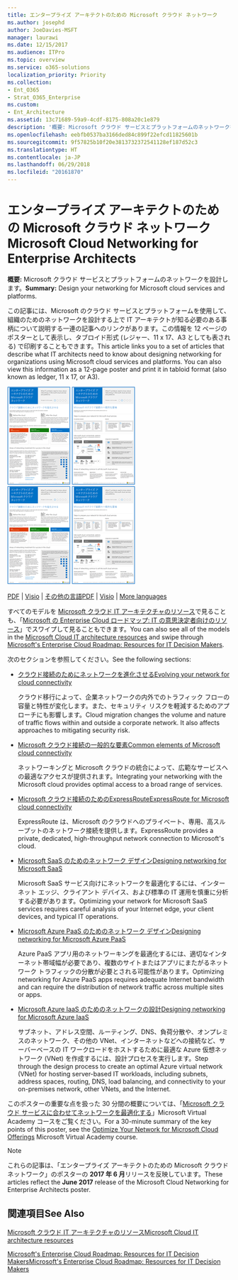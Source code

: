 ```yaml
---
title: エンタープライズ アーキテクトのための Microsoft クラウド ネットワーク
ms.author: josephd
author: JoeDavies-MSFT
manager: laurawi
ms.date: 12/15/2017
ms.audience: ITPro
ms.topic: overview
ms.service: o365-solutions
localization_priority: Priority
ms.collection:
- Ent_O365
- Strat_O365_Enterprise
ms.custom:
- Ent_Architecture
ms.assetid: 13c71689-59a9-4cdf-8175-808a20c1e879
description: '概要: Microsoft クラウド サービスとプラットフォームのネットワークを設計します。'
ms.openlocfilehash: eebfb0537ba3166ded84c899f22efcd11825601b
ms.sourcegitcommit: 9f57825b10f20e3813732372541128ef187d52c3
ms.translationtype: HT
ms.contentlocale: ja-JP
ms.lasthandoff: 06/29/2018
ms.locfileid: "20161870"
---
```

# <a name="microsoft-cloud-networking-for-enterprise-architects"></a><span data-ttu-id="75750-103">エンタープライズ アーキテクトのための Microsoft クラウド ネットワーク</span><span class="sxs-lookup"><span data-stu-id="75750-103">Microsoft Cloud Networking for Enterprise Architects</span></span>

 <span data-ttu-id="75750-104">**概要:** Microsoft クラウド サービスとプラットフォームのネットワークを設計します。</span><span class="sxs-lookup"><span data-stu-id="75750-104">**Summary:** Design your networking for Microsoft cloud services and platforms.</span></span>
  
<span data-ttu-id="75750-p101">この記事には、Microsoft のクラウド サービスとプラットフォームを使用して、組織のためのネットワークを設計する上で IT アーキテクトが知る必要のある事柄について説明する一連の記事へのリンクがあります。この情報を 12 ページのポスターとして表示し、タブロイド形式 (レジャー、11 x 17、A3 としても表される) で印刷することもできます。</span><span class="sxs-lookup"><span data-stu-id="75750-p101">This article links you to a set of articles that describe what IT architects need to know about designing networking for organizations using Microsoft cloud services and platforms. You can also view this information as a 12-page poster and print it in tabloid format (also known as ledger, 11 x 17, or A3).</span></span>
  
<span data-ttu-id="75750-107">[![Microsoft クラウドのネットワーク モデルのサムネイル画像](images/95e8ab6a-b4d0-4836-acc1-b0b77ebf46e6.png)  
](https://go.microsoft.com/fwlink/p/?linkid=842073)</span><span class="sxs-lookup"><span data-stu-id="75750-107">[![Thumb image for Microsoft cloud networking model](images/95e8ab6a-b4d0-4836-acc1-b0b77ebf46e6.png)  
](https://go.microsoft.com/fwlink/p/?linkid=842073)</span></span>
  
<span data-ttu-id="75750-108">[PDF](https://go.microsoft.com/fwlink/p/?linkid=842073) | [Visio](https://go.microsoft.com/fwlink/p/?linkid=842074) | [その他の言語](https://www.microsoft.com/download/details.aspx?id=54425)</span><span class="sxs-lookup"><span data-stu-id="75750-108">[PDF](https://go.microsoft.com/fwlink/p/?linkid=842073) | [Visio](https://go.microsoft.com/fwlink/p/?linkid=842074) | [More languages](https://www.microsoft.com/download/details.aspx?id=54425)</span></span>
  
<span data-ttu-id="75750-109">すべてのモデルを [Microsoft クラウド IT アーキテクチャのリソース](microsoft-cloud-it-architecture-resources.md)で見ることも、「[Microsoft の Enterprise Cloud ロードマップ: IT の意思決定者向けのリソース](https://aka.ms/cloudarchitecture)」でスワイプして見ることもできます。</span><span class="sxs-lookup"><span data-stu-id="75750-109">You can also see all of the models in the [Microsoft Cloud IT architecture resources](microsoft-cloud-it-architecture-resources.md) and swipe through [Microsoft's Enterprise Cloud Roadmap: Resources for IT Decision Makers](https://aka.ms/cloudarchitecture).</span></span>
  
<span data-ttu-id="75750-110">次のセクションを参照してください。</span><span class="sxs-lookup"><span data-stu-id="75750-110">See the following sections:</span></span>
  
- [<span data-ttu-id="75750-111">クラウド接続のためにネットワークを進化させる</span><span class="sxs-lookup"><span data-stu-id="75750-111">Evolving your network for cloud connectivity</span></span>](evolving-your-network-for-cloud-connectivity.md)
    
    <span data-ttu-id="75750-p102">クラウド移行によって、企業ネットワークの内外でのトラフィック フローの容量と特性が変化します。また、セキュリティ リスクを軽減するためのアプローチにも影響します。</span><span class="sxs-lookup"><span data-stu-id="75750-p102">Cloud migration changes the volume and nature of traffic flows within and outside a corporate network. It also affects approaches to mitigating security risk.</span></span>
    
- [<span data-ttu-id="75750-114">Microsoft クラウド接続の一般的な要素</span><span class="sxs-lookup"><span data-stu-id="75750-114">Common elements of Microsoft cloud connectivity</span></span>](common-elements-of-microsoft-cloud-connectivity.md)
    
    <span data-ttu-id="75750-115">ネットワーキングと Microsoft クラウドの統合によって、広範なサービスへの最適なアクセスが提供されます。</span><span class="sxs-lookup"><span data-stu-id="75750-115">Integrating your networking with the Microsoft cloud provides optimal access to a broad range of services.</span></span>
    
- [<span data-ttu-id="75750-116">Microsoft クラウド接続のためのExpressRoute</span><span class="sxs-lookup"><span data-stu-id="75750-116">ExpressRoute for Microsoft cloud connectivity</span></span>](expressroute-for-microsoft-cloud-connectivity.md)
    
    <span data-ttu-id="75750-117">ExpressRoute は、Microsoft のクラウドへのプライベート、専用、高スループットのネットワーク接続を提供します。</span><span class="sxs-lookup"><span data-stu-id="75750-117">ExpressRoute provides a private, dedicated, high-throughput network connection to Microsoft's cloud.</span></span>
    
- [<span data-ttu-id="75750-118">Microsoft SaaS のためのネットワーク デザイン</span><span class="sxs-lookup"><span data-stu-id="75750-118">Designing networking for Microsoft SaaS</span></span>](designing-networking-for-microsoft-saas.md)
    
    <span data-ttu-id="75750-119">Microsoft SaaS サービス向けにネットワークを最適化するには、インターネット エッジ、クライアント デバイス、および標準の IT 運用を慎重に分析する必要があります。</span><span class="sxs-lookup"><span data-stu-id="75750-119">Optimizing your network for Microsoft SaaS services requires careful analysis of your Internet edge, your client devices, and typical IT operations.</span></span>
    
- [<span data-ttu-id="75750-120">Microsoft Azure PaaS のためのネットワーク デザイン</span><span class="sxs-lookup"><span data-stu-id="75750-120">Designing networking for Microsoft Azure PaaS</span></span>](designing-networking-for-microsoft-azure-paas.md)
    
    <span data-ttu-id="75750-121">Azure PaaS アプリ用のネットワーキングを最適化するには、適切なインターネット帯域幅が必要であり、複数のサイトまたはアプリにまたがるネットワーク トラフィックの分散が必要とされる可能性があります。</span><span class="sxs-lookup"><span data-stu-id="75750-121">Optimizing networking for Azure PaaS apps requires adequate Internet bandwidth and can require the distribution of network traffic across multiple sites or apps.</span></span>
    
- [<span data-ttu-id="75750-122">Microsoft Azure IaaS のためのネットワークの設計</span><span class="sxs-lookup"><span data-stu-id="75750-122">Designing networking for Microsoft Azure IaaS</span></span>](designing-networking-for-microsoft-azure-iaas.md)
    
    <span data-ttu-id="75750-123">サブネット、アドレス空間、ルーティング、DNS、負荷分散や、オンプレミスのネットワーク、その他の VNet、インターネットなどへの接続など、サーバーベースの IT ワークロードをホストするために最適な Azure 仮想ネットワーク (VNet) を作成するには、設計プロセスを実行します。</span><span class="sxs-lookup"><span data-stu-id="75750-123">Step through the design process to create an optimal Azure virtual network (VNet) for hosting server-based IT workloads, including subnets, address spaces, routing, DNS, load balancing, and connectivity to your on-premises network, other VNets, and the Internet.</span></span>
    
<span data-ttu-id="75750-124">このポスターの重要な点を扱った 30 分間の概要については、「[Microsoft クラウド サービスに合わせてネットワークを最適化する](https://mva.microsoft.com/ja-JP/training-courses/optimize-your-network-for-microsoft-cloud-offerings-17743)」Microsoft Virtual Academy コースをご覧ください。</span><span class="sxs-lookup"><span data-stu-id="75750-124">For a 30-minute summary of the key points of this poster, see the [Optimize Your Network for Microsoft Cloud Offerings](https://mva.microsoft.com/ja-JP/training-courses/optimize-your-network-for-microsoft-cloud-offerings-17743) Microsoft Virtual Academy course.</span></span>
  
> [!NOTE]
> <span data-ttu-id="75750-125">これらの記事は、「エンタープライズ アーキテクトのための Microsoft クラウド ネットワーク」のポスターの **2017 年 6 月**リリースを反映しています。</span><span class="sxs-lookup"><span data-stu-id="75750-125">These articles reflect the **June 2017** release of the Microsoft Cloud Networking for Enterprise Architects poster.</span></span>
  
## <a name="see-also"></a><span data-ttu-id="75750-126">関連項目</span><span class="sxs-lookup"><span data-stu-id="75750-126">See Also</span></span>

[<span data-ttu-id="75750-127">Microsoft クラウド IT アーキテクチャのリソース</span><span class="sxs-lookup"><span data-stu-id="75750-127">Microsoft Cloud IT architecture resources</span></span>](microsoft-cloud-it-architecture-resources.md)

[<span data-ttu-id="75750-128">Microsoft's Enterprise Cloud Roadmap: Resources for IT Decision Makers</span><span class="sxs-lookup"><span data-stu-id="75750-128">Microsoft's Enterprise Cloud Roadmap: Resources for IT Decision Makers</span></span>](https://sway.com/FJ2xsyWtkJc2taRD)



